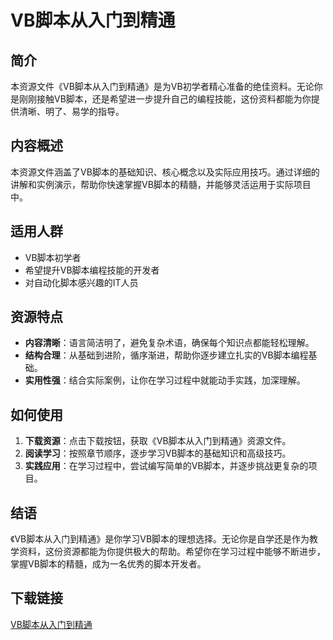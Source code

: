 # VB脚本从入门到精通

## 简介

本资源文件《VB脚本从入门到精通》是为VB初学者精心准备的绝佳资料。无论你是刚刚接触VB脚本，还是希望进一步提升自己的编程技能，这份资料都能为你提供清晰、明了、易学的指导。

## 内容概述

本资源文件涵盖了VB脚本的基础知识、核心概念以及实际应用技巧。通过详细的讲解和实例演示，帮助你快速掌握VB脚本的精髓，并能够灵活运用于实际项目中。

## 适用人群

- VB脚本初学者
- 希望提升VB脚本编程技能的开发者
- 对自动化脚本感兴趣的IT人员

## 资源特点

- **内容清晰**：语言简洁明了，避免复杂术语，确保每个知识点都能轻松理解。
- **结构合理**：从基础到进阶，循序渐进，帮助你逐步建立扎实的VB脚本编程基础。
- **实用性强**：结合实际案例，让你在学习过程中就能动手实践，加深理解。

## 如何使用

1. **下载资源**：点击下载按钮，获取《VB脚本从入门到精通》资源文件。
2. **阅读学习**：按照章节顺序，逐步学习VB脚本的基础知识和高级技巧。
3. **实践应用**：在学习过程中，尝试编写简单的VB脚本，并逐步挑战更复杂的项目。

## 结语

《VB脚本从入门到精通》是你学习VB脚本的理想选择。无论你是自学还是作为教学资料，这份资源都能为你提供极大的帮助。希望你在学习过程中能够不断进步，掌握VB脚本的精髓，成为一名优秀的脚本开发者。

## 下载链接

[VB脚本从入门到精通](https://pan.quark.cn/s/caf2586f910f)